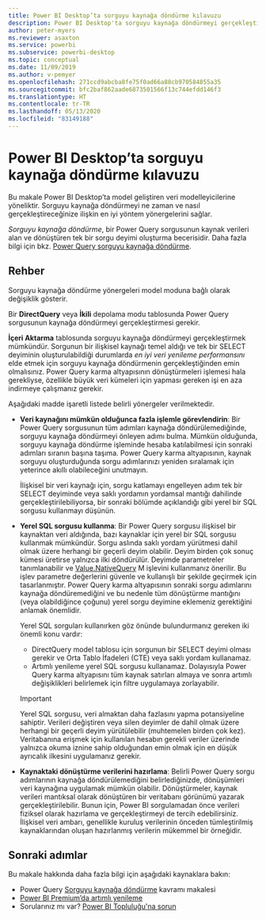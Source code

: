 ```yaml
---
title: Power BI Desktop’ta sorguyu kaynağa döndürme kılavuzu
description: Power BI Desktop'ta sorguyu kaynağa döndürmeyi gerçekleştirmeye yönelik kılavuz.
author: peter-myers
ms.reviewer: asaxton
ms.service: powerbi
ms.subservice: powerbi-desktop
ms.topic: conceptual
ms.date: 11/09/2019
ms.author: v-pemyer
ms.openlocfilehash: 271ccd9abcba8fe75f0ad66a88cb970584855a35
ms.sourcegitcommit: bfc2baf862aade6873501566f13c744efdd146f3
ms.translationtype: HT
ms.contentlocale: tr-TR
ms.lasthandoff: 05/13/2020
ms.locfileid: "83149188"
---
```

# <a name="query-folding-guidance-in-power-bi-desktop"></a>Power BI Desktop’ta sorguyu kaynağa döndürme kılavuzu

Bu makale Power BI Desktop’ta model geliştiren veri modelleyicilerine yöneliktir. Sorguyu kaynağa döndürmeyi ne zaman ve nasıl gerçekleştireceğinize ilişkin en iyi yöntem yönergelerini sağlar.

_Sorguyu kaynağa döndürme_, bir Power Query sorgusunun kaynak verileri alan ve dönüştüren tek bir sorgu deyimi oluşturma becerisidir. Daha fazla bilgi için bkz. [Power Query sorguyu kaynağa döndürme](/power-query/power-query-folding).

## <a name="guidance"></a>Rehber

Sorguyu kaynağa döndürme yönergeleri model moduna bağlı olarak değişiklik gösterir.

Bir **DirectQuery** veya **İkili** depolama modu tablosunda Power Query sorgusunun kaynağa döndürmeyi gerçekleştirmesi gerekir.

**İçeri Aktarma** tablosunda sorguyu kaynağa döndürmeyi gerçekleştirmek mümkündür. Sorgunun bir ilişkisel kaynağı temel aldığı ve tek bir SELECT deyiminin oluşturulabildiği durumlarda _en iyi veri yenileme performansını_ elde etmek için sorguyu kaynağa döndürmenin gerçekleştiğinden emin olmalısınız. Power Query karma altyapısının dönüştürmeleri işlemesi hala gerekliyse, özellikle büyük veri kümeleri için yapması gereken işi en aza indirmeye çalışmanız gerekir.

Aşağıdaki madde işaretli listede belirli yönergeler verilmektedir.

- **Veri kaynağını mümkün olduğunca fazla işlemle görevlendirin**: Bir Power Query sorgusunun tüm adımları kaynağa döndürülemediğinde, sorguyu kaynağa döndürmeyi önleyen adımı bulma. Mümkün olduğunda, sorguyu kaynağa döndürme işleminde hesaba katılabilmesi için sonraki adımları sıranın başına taşıma. Power Query karma altyapısının, kaynak sorguyu oluşturduğunda sorgu adımlarınızı yeniden sıralamak için yeterince akıllı olabileceğini unutmayın.

    İlişkisel bir veri kaynağı için, sorgu katlamayı engelleyen adım tek bir SELECT deyiminde veya saklı yordamın yordamsal mantığı dahilinde gerçekleştirilebiliyorsa, bir sonraki bölümde açıklandığı gibi yerel bir SQL sorgusu kullanmayı düşünün.

- **Yerel SQL sorgusu kullanma**: Bir Power Query sorgusu ilişkisel bir kaynaktan veri aldığında, bazı kaynaklar için yerel bir SQL sorgusu kullanmak mümkündür. Sorgu aslında saklı yordam yürütmesi dahil olmak üzere herhangi bir geçerli deyim olabilir. Deyim birden çok sonuç kümesi üretirse yalnızca ilki döndürülür. Deyimde parametreler tanımlanabilir ve [Value.NativeQuery](/powerquery-m/value-nativequery) M işlevini kullanmanız önerilir. Bu işlev parametre değerlerini güvenle ve kullanışlı bir şekilde geçirmek için tasarlanmıştır. Power Query karma altyapısının sonraki sorgu adımlarını kaynağa döndüremediğini ve bu nedenle tüm dönüştürme mantığını (veya olabildiğince çoğunu) yerel sorgu deyimine eklemeniz gerektiğini anlamak önemlidir.

    Yerel SQL sorguları kullanırken göz önünde bulundurmanız gereken iki önemli konu vardır:

    - DirectQuery model tablosu için sorgunun bir SELECT deyimi olması gerekir ve Orta Tablo İfadeleri (CTE) veya saklı yordam kullanamaz.
    - Artımlı yenileme yerel SQL sorgusu kullanamaz. Dolayısıyla Power Query karma altyapısını tüm kaynak satırları almaya ve sonra artımlı değişiklikleri belirlemek için filtre uygulamaya zorlayabilir.

    > [!IMPORTANT]
    > Yerel SQL sorgusu, veri almaktan daha fazlasını yapma potansiyeline sahiptir. Verileri değiştiren veya silen deyimler de dahil olmak üzere herhangi bir geçerli deyim yürütülebilir (muhtemelen birden çok kez). Veritabanına erişmek için kullanılan hesabın gerekli veriler üzerinde yalnızca okuma iznine sahip olduğundan emin olmak için en düşük ayrıcalık ilkesini uygulamanız gerekir.

- **Kaynaktaki dönüştürme verilerini hazırlama**: Belirli Power Query sorgu adımlarının kaynağa döndürülemediğini belirlediğinizde, dönüşümleri veri kaynağına uygulamak mümkün olabilir. Dönüştürmeler, kaynak verileri mantıksal olarak dönüştüren bir veritabanı görünümü yazarak gerçekleştirilebilir. Bunun için, Power BI sorgulamadan önce verileri fiziksel olarak hazırlama ve gerçekleştirmeyi de tercih edebilirsiniz. İlişkisel veri ambarı, genellikle kuruluş verilerinin önceden tümleştirilmiş kaynaklarından oluşan hazırlanmış verilerin mükemmel bir örneğidir.

## <a name="next-steps"></a>Sonraki adımlar

Bu makale hakkında daha fazla bilgi için aşağıdaki kaynaklara bakın:

- Power Query [Sorguyu kaynağa döndürme](/power-query/power-query-folding) kavramı makalesi
- [Power BI Premium’da artımlı yenileme](../admin/service-premium-incremental-refresh.md)
- Sorularınız mı var? [Power BI Topluluğu'na sorun](https://community.powerbi.com/)
